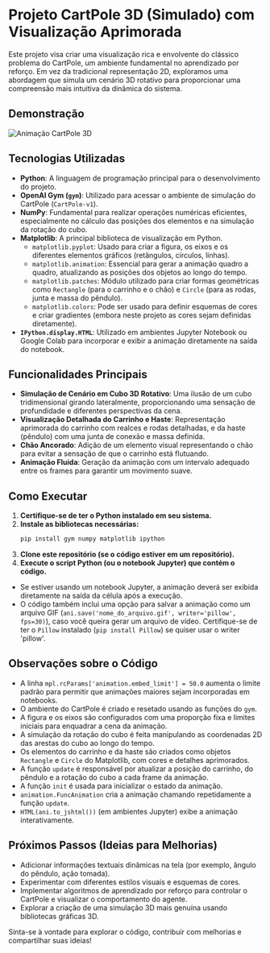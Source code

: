 # Projeto CartPole 3D (Simulado) com Visualização Aprimorada

Este projeto visa criar uma visualização rica e envolvente do clássico problema do CartPole, um ambiente fundamental no aprendizado por reforço. Em vez da tradicional representação 2D, exploramos uma abordagem que simula um cenário 3D rotativo para proporcionar uma compreensão mais intuitiva da dinâmica do sistema.

## Demonstração

![Animação CartPole 3D](http://googleusercontent.com/image_generation_content/0)

## Tecnologias Utilizadas

* **Python**: A linguagem de programação principal para o desenvolvimento do projeto.
* **OpenAI Gym (`gym`)**: Utilizado para acessar o ambiente de simulação do CartPole (`CartPole-v1`).
* **NumPy**: Fundamental para realizar operações numéricas eficientes, especialmente no cálculo das posições dos elementos e na simulação da rotação do cubo.
* **Matplotlib**: A principal biblioteca de visualização em Python.
    * `matplotlib.pyplot`: Usado para criar a figura, os eixos e os diferentes elementos gráficos (retângulos, círculos, linhas).
    * `matplotlib.animation`: Essencial para gerar a animação quadro a quadro, atualizando as posições dos objetos ao longo do tempo.
    * `matplotlib.patches`: Módulo utilizado para criar formas geométricas como `Rectangle` (para o carrinho e o chão) e `Circle` (para as rodas, junta e massa do pêndulo).
    * `matplotlib.colors`: Pode ser usado para definir esquemas de cores e criar gradientes (embora neste projeto as cores sejam definidas diretamente).
* **`IPython.display.HTML`**: Utilizado em ambientes Jupyter Notebook ou Google Colab para incorporar e exibir a animação diretamente na saída do notebook.

## Funcionalidades Principais

* **Simulação de Cenário em Cubo 3D Rotativo**: Uma ilusão de um cubo tridimensional girando lateralmente, proporcionando uma sensação de profundidade e diferentes perspectivas da cena.
* **Visualização Detalhada do Carrinho e Haste**: Representação aprimorada do carrinho com realces e rodas detalhadas, e da haste (pêndulo) com uma junta de conexão e massa definida.
* **Chão Ancorado**: Adição de um elemento visual representando o chão para evitar a sensação de que o carrinho está flutuando.
* **Animação Fluida**: Geração da animação com um intervalo adequado entre os frames para garantir um movimento suave.

## Como Executar

1.  **Certifique-se de ter o Python instalado em seu sistema.**
2.  **Instale as bibliotecas necessárias:**
    ```bash
    pip install gym numpy matplotlib ipython
    ```
3.  **Clone este repositório (se o código estiver em um repositório).**
4.  **Execute o script Python (ou o notebook Jupyter) que contém o código.**

   * Se estiver usando um notebook Jupyter, a animação deverá ser exibida diretamente na saída da célula após a execução.
   * O código também inclui uma opção para salvar a animação como um arquivo GIF (`ani.save('nome_do_arquivo.gif', writer='pillow', fps=30)`), caso você queira gerar um arquivo de vídeo. Certifique-se de ter o `Pillow` instalado (`pip install Pillow`) se quiser usar o writer 'pillow'.

## Observações sobre o Código

* A linha `mpl.rcParams['animation.embed_limit'] = 50.0` aumenta o limite padrão para permitir que animações maiores sejam incorporadas em notebooks.
* O ambiente do CartPole é criado e resetado usando as funções do `gym`.
* A figura e os eixos são configurados com uma proporção fixa e limites iniciais para enquadrar a cena da animação.
* A simulação da rotação do cubo é feita manipulando as coordenadas 2D das arestas do cubo ao longo do tempo.
* Os elementos do carrinho e da haste são criados como objetos `Rectangle` e `Circle` do Matplotlib, com cores e detalhes aprimorados.
* A função `update` é responsável por atualizar a posição do carrinho, do pêndulo e a rotação do cubo a cada frame da animação.
* A função `init` é usada para inicializar o estado da animação.
* `animation.FuncAnimation` cria a animação chamando repetidamente a função `update`.
* `HTML(ani.to_jshtml())` (em ambientes Jupyter) exibe a animação interativamente.

## Próximos Passos (Ideias para Melhorias)

* Adicionar informações textuais dinâmicas na tela (por exemplo, ângulo do pêndulo, ação tomada).
* Experimentar com diferentes estilos visuais e esquemas de cores.
* Implementar algoritmos de aprendizado por reforço para controlar o CartPole e visualizar o comportamento do agente.
* Explorar a criação de uma simulação 3D mais genuína usando bibliotecas gráficas 3D.

Sinta-se à vontade para explorar o código, contribuir com melhorias e compartilhar suas ideias!
